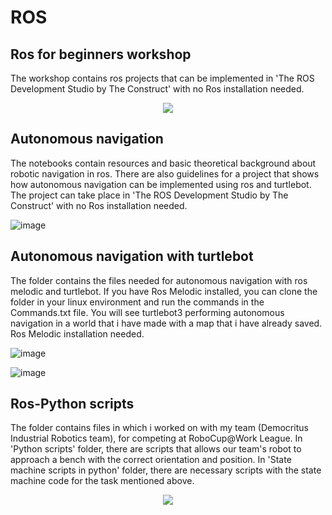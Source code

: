 # ROS

## Ros for beginners workshop
The workshop contains ros projects that can be implemented in 'The ROS Development Studio by The Construct' with no Ros installation needed.

<p align="center">
  <img src="https://github.com/panagiotamoraiti/Ros/assets/72858165/a2b66aa3-ab8e-4696-bfda-4ab0e98775f7" />
</p>

## Autonomous navigation
The notebooks contain resources and basic theoretical background about robotic navigation in ros. There are also guidelines for a project that shows how autonomous navigation 
can be implemented using ros and turtlebot. The project can take place in 'The ROS Development Studio by The Construct' with no Ros installation needed.

![image](https://github.com/panagiotamoraiti/Ros/assets/72858165/223cbac9-1274-4ee5-80c1-2e34c320fb58)

## Autonomous navigation with turtlebot
The folder contains the files needed for autonomous navigation with ros melodic and turtlebot. If you have Ros Melodic installed, you can clone the folder in your linux environment 
and run the commands in the Commands.txt file. You will see turtlebot3 performing autonomous navigation in a world that i have made with a map that i have already saved. 
Ros Melodic installation needed.

![image](https://github.com/panagiotamoraiti/Ros/assets/72858165/db9c6e09-b185-4403-b774-9453c5269b06)

![image](https://github.com/panagiotamoraiti/Ros/assets/72858165/eec92257-4c13-46bb-9d8a-63bfe1d18ced)

## Ros-Python scripts
The folder contains files in which i worked on with my team (Democritus Industrial Robotics team), for competing at RoboCup@Work League. In 'Python scripts' folder, there are scripts 
that allows our team's robot to approach a bench with the correct orientation and position. In 'State machine scripts in python' folder, there are necessary scripts with the 
state machine code for the task mentioned above.

<p align="center">
  <img src="https://github.com/panagiotamoraiti/Ros/assets/72858165/4c701e8a-4bbe-46f8-9b40-3786680ae5f0" />
</p>
